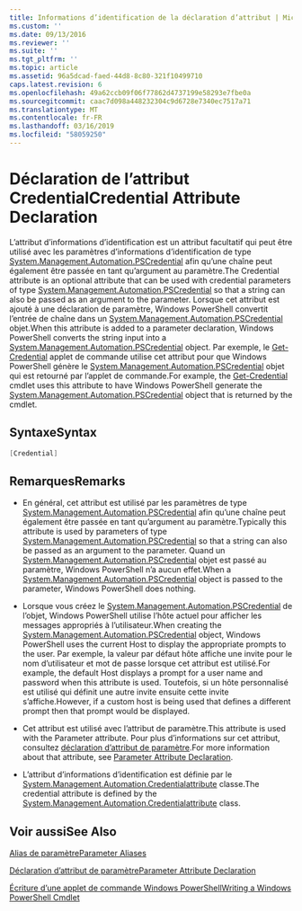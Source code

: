 ```yaml
---
title: Informations d’identification de la déclaration d’attribut | Microsoft Docs
ms.custom: ''
ms.date: 09/13/2016
ms.reviewer: ''
ms.suite: ''
ms.tgt_pltfrm: ''
ms.topic: article
ms.assetid: 96a5dcad-faed-44d8-8c80-321f10499710
caps.latest.revision: 6
ms.openlocfilehash: 49a62ccb09f06f77862d4737199e58293e7fbe0a
ms.sourcegitcommit: caac7d098a448232304c9d6728e7340ec7517a71
ms.translationtype: MT
ms.contentlocale: fr-FR
ms.lasthandoff: 03/16/2019
ms.locfileid: "58059250"
---
```

# <a name="credential-attribute-declaration"></a><span data-ttu-id="9e5fd-102">Déclaration de l’attribut Credential</span><span class="sxs-lookup"><span data-stu-id="9e5fd-102">Credential Attribute Declaration</span></span>

<span data-ttu-id="9e5fd-103">L’attribut d’informations d’identification est un attribut facultatif qui peut être utilisé avec les paramètres d’informations d’identification de type [System.Management.Automation.PSCredential](/dotnet/api/System.Management.Automation.PSCredential) afin qu’une chaîne peut également être passée en tant qu’argument au paramètre.</span><span class="sxs-lookup"><span data-stu-id="9e5fd-103">The Credential attribute is an optional attribute that can be used with credential parameters of type [System.Management.Automation.PSCredential](/dotnet/api/System.Management.Automation.PSCredential) so that a string can also be passed as an argument to the parameter.</span></span> <span data-ttu-id="9e5fd-104">Lorsque cet attribut est ajouté à une déclaration de paramètre, Windows PowerShell convertit l’entrée de chaîne dans un [System.Management.Automation.PSCredential](/dotnet/api/System.Management.Automation.PSCredential) objet.</span><span class="sxs-lookup"><span data-stu-id="9e5fd-104">When this attribute is added to a parameter declaration, Windows PowerShell converts the string input into a [System.Management.Automation.PSCredential](/dotnet/api/System.Management.Automation.PSCredential) object.</span></span> <span data-ttu-id="9e5fd-105">Par exemple, le [Get-Credential](/powershell/module/Microsoft.PowerShell.Security/Get-Credential) applet de commande utilise cet attribut pour que Windows PowerShell génère le [System.Management.Automation.PSCredential](/dotnet/api/System.Management.Automation.PSCredential) objet qui est retourné par l’applet de commande.</span><span class="sxs-lookup"><span data-stu-id="9e5fd-105">For example, the [Get-Credential](/powershell/module/Microsoft.PowerShell.Security/Get-Credential) cmdlet uses this attribute to have Windows PowerShell generate the [System.Management.Automation.PSCredential](/dotnet/api/System.Management.Automation.PSCredential) object that is returned by the cmdlet.</span></span>

## <a name="syntax"></a><span data-ttu-id="9e5fd-106">Syntaxe</span><span class="sxs-lookup"><span data-stu-id="9e5fd-106">Syntax</span></span>

```csharp
[Credential]
```

## <a name="remarks"></a><span data-ttu-id="9e5fd-107">Remarques</span><span class="sxs-lookup"><span data-stu-id="9e5fd-107">Remarks</span></span>

- <span data-ttu-id="9e5fd-108">En général, cet attribut est utilisé par les paramètres de type [System.Management.Automation.PSCredential](/dotnet/api/System.Management.Automation.PSCredential) afin qu’une chaîne peut également être passée en tant qu’argument au paramètre.</span><span class="sxs-lookup"><span data-stu-id="9e5fd-108">Typically this attribute is used by parameters of type [System.Management.Automation.PSCredential](/dotnet/api/System.Management.Automation.PSCredential) so that a string can also be passed as an argument to the parameter.</span></span> <span data-ttu-id="9e5fd-109">Quand un [System.Management.Automation.PSCredential](/dotnet/api/System.Management.Automation.PSCredential) objet est passé au paramètre, Windows PowerShell n’a aucun effet.</span><span class="sxs-lookup"><span data-stu-id="9e5fd-109">When a [System.Management.Automation.PSCredential](/dotnet/api/System.Management.Automation.PSCredential) object is passed to the parameter, Windows PowerShell does nothing.</span></span>

- <span data-ttu-id="9e5fd-110">Lorsque vous créez le [System.Management.Automation.PSCredential](/dotnet/api/System.Management.Automation.PSCredential) de l’objet, Windows PowerShell utilise l’hôte actuel pour afficher les messages appropriés à l’utilisateur.</span><span class="sxs-lookup"><span data-stu-id="9e5fd-110">When creating the [System.Management.Automation.PSCredential](/dotnet/api/System.Management.Automation.PSCredential) object, Windows PowerShell uses the current Host to display the appropriate prompts to the user.</span></span> <span data-ttu-id="9e5fd-111">Par exemple, la valeur par défaut hôte affiche une invite pour le nom d’utilisateur et mot de passe lorsque cet attribut est utilisé.</span><span class="sxs-lookup"><span data-stu-id="9e5fd-111">For example, the default Host displays a prompt for a user name and password when this attribute is used.</span></span> <span data-ttu-id="9e5fd-112">Toutefois, si un hôte personnalisé est utilisé qui définit une autre invite ensuite cette invite s’affiche.</span><span class="sxs-lookup"><span data-stu-id="9e5fd-112">However, if a custom host is being used that defines a different prompt then that prompt would be displayed.</span></span>

- <span data-ttu-id="9e5fd-113">Cet attribut est utilisé avec l’attribut de paramètre.</span><span class="sxs-lookup"><span data-stu-id="9e5fd-113">This attribute is used with the Parameter attribute.</span></span> <span data-ttu-id="9e5fd-114">Pour plus d’informations sur cet attribut, consultez [déclaration d’attribut de paramètre](./parameter-attribute-declaration.md).</span><span class="sxs-lookup"><span data-stu-id="9e5fd-114">For more information about that attribute, see [Parameter Attribute Declaration](./parameter-attribute-declaration.md).</span></span>

- <span data-ttu-id="9e5fd-115">L’attribut d’informations d’identification est définie par le [System.Management.Automation.Credentialattribute](/dotnet/api/System.Management.Automation.CredentialAttribute) classe.</span><span class="sxs-lookup"><span data-stu-id="9e5fd-115">The credential attribute is defined by the [System.Management.Automation.Credentialattribute](/dotnet/api/System.Management.Automation.CredentialAttribute) class.</span></span>

## <a name="see-also"></a><span data-ttu-id="9e5fd-116">Voir aussi</span><span class="sxs-lookup"><span data-stu-id="9e5fd-116">See Also</span></span>

[<span data-ttu-id="9e5fd-117">Alias de paramètre</span><span class="sxs-lookup"><span data-stu-id="9e5fd-117">Parameter Aliases</span></span>](./parameter-aliases.md)

[<span data-ttu-id="9e5fd-118">Déclaration d’attribut de paramètre</span><span class="sxs-lookup"><span data-stu-id="9e5fd-118">Parameter Attribute Declaration</span></span>](./parameter-attribute-declaration.md)

[<span data-ttu-id="9e5fd-119">Écriture d’une applet de commande Windows PowerShell</span><span class="sxs-lookup"><span data-stu-id="9e5fd-119">Writing a Windows PowerShell Cmdlet</span></span>](./writing-a-windows-powershell-cmdlet.md)
